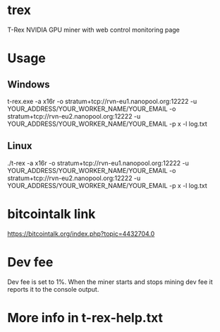 # trex
T-Rex NVIDIA GPU miner with web control monitoring page
# Usage
## Windows
t-rex.exe -a x16r -o stratum+tcp://rvn-eu1.nanopool.org:12222 -u YOUR_ADDRESS/YOUR_WORKER_NAME/YOUR_EMAIL -o stratum+tcp://rvn-eu2.nanopool.org:12222 -u YOUR_ADDRESS/YOUR_WORKER_NAME/YOUR_EMAIL -p x -l log.txt

## Linux
./t-rex -a x16r -o stratum+tcp://rvn-eu1.nanopool.org:12222 -u YOUR_ADDRESS/YOUR_WORKER_NAME/YOUR_EMAIL -o stratum+tcp://rvn-eu2.nanopool.org:12222 -u YOUR_ADDRESS/YOUR_WORKER_NAME/YOUR_EMAIL -p x -l log.txt

# bitcointalk link
https://bitcointalk.org/index.php?topic=4432704.0

# Dev fee
Dev fee is set to 1%. When the miner starts and stops mining dev fee it reports it to the console output.

# More info in t-rex-help.txt

